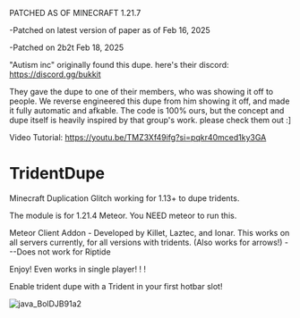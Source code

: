 PATCHED AS OF MINECRAFT 1.21.7

-Patched on latest version of paper as of Feb 16, 2025

-Patched on 2b2t Feb 18, 2025

"Autism inc" originally found this dupe. here's their discord: https://discord.gg/bukkit

They gave the dupe to one of their members, who was showing it off to people. We reverse engineered this dupe from him showing it off, and made it fully automatic and afkable. The code is 100% ours, but the concept and dupe itself is heavily inspired by that group's work. please check them out :]


Video Tutorial:
https://youtu.be/TMZ3Xf49ifg?si=pqkr40mced1ky3GA



# TridentDupe
Minecraft Duplication Glitch working for 1.13+ to dupe tridents.

The module is for 1.21.4 Meteor. You NEED meteor to run this.



Meteor Client Addon - Developed by Killet, Laztec, and Ionar. This works on all servers currently, for all versions with tridents.  (Also works for arrows!)
---Does not work for Riptide


Enjoy! Even works in single player! ! !

Enable trident dupe with a Trident in your first hotbar slot!


![java_BolDJB91a2](https://github.com/user-attachments/assets/7ff52430-a4a3-4773-957a-fc724e8b4f47)

